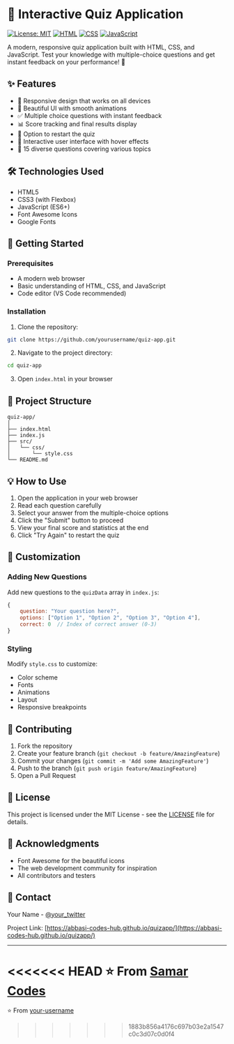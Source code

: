 # 🎯 Interactive Quiz Application

[![License: MIT](https://img.shields.io/badge/License-MIT-yellow.svg)](https://opensource.org/licenses/MIT)
[![HTML](https://img.shields.io/badge/HTML5-E34F26?style=flat&logo=html5&logoColor=white)](https://developer.mozilla.org/en-US/docs/Web/HTML)
[![CSS](https://img.shields.io/badge/CSS3-1572B6?style=flat&logo=css3&logoColor=white)](https://developer.mozilla.org/en-US/docs/Web/CSS)
[![JavaScript](https://img.shields.io/badge/JavaScript-F7DF1E?style=flat&logo=javascript&logoColor=black)](https://developer.mozilla.org/en-US/docs/Web/JavaScript)

A modern, responsive quiz application built with HTML, CSS, and JavaScript. Test your knowledge with multiple-choice questions and get instant feedback on your performance! 🚀

## ✨ Features

- 📱 Responsive design that works on all devices
- 🎨 Beautiful UI with smooth animations
- ✅ Multiple choice questions with instant feedback
- 📊 Score tracking and final results display
- 🔄 Option to restart the quiz
- 💫 Interactive user interface with hover effects
- 📝 15 diverse questions covering various topics

## 🛠️ Technologies Used

- HTML5
- CSS3 (with Flexbox)
- JavaScript (ES6+)
- Font Awesome Icons
- Google Fonts

## 🚀 Getting Started

### Prerequisites

- A modern web browser
- Basic understanding of HTML, CSS, and JavaScript
- Code editor (VS Code recommended)

### Installation

1. Clone the repository:
```bash
git clone https://github.com/yourusername/quiz-app.git
```

2. Navigate to the project directory:
```bash
cd quiz-app
```

3. Open `index.html` in your browser

## 📂 Project Structure

```
quiz-app/
│
├── index.html
├── index.js
├── src/
│   └── css/
│       └── style.css
└── README.md
```

## 💡 How to Use

1. Open the application in your web browser
2. Read each question carefully
3. Select your answer from the multiple-choice options
4. Click the "Submit" button to proceed
5. View your final score and statistics at the end
6. Click "Try Again" to restart the quiz

## 🎨 Customization

### Adding New Questions

Add new questions to the `quizData` array in `index.js`:

```javascript
{
    question: "Your question here?",
    options: ["Option 1", "Option 2", "Option 3", "Option 4"],
    correct: 0  // Index of correct answer (0-3)
}
```

### Styling

Modify `style.css` to customize:
- Color scheme
- Fonts
- Animations
- Layout
- Responsive breakpoints

## 🤝 Contributing

1. Fork the repository
2. Create your feature branch (`git checkout -b feature/AmazingFeature`)
3. Commit your changes (`git commit -m 'Add some AmazingFeature'`)
4. Push to the branch (`git push origin feature/AmazingFeature`)
5. Open a Pull Request

## 📝 License

This project is licensed under the MIT License - see the [LICENSE](LICENSE) file for details.

## 🌟 Acknowledgments

- Font Awesome for the beautiful icons
- The web development community for inspiration
- All contributors and testers

## 📧 Contact

Your Name - [@your_twitter](https://twitter.com/your_twitter)

Project Link: [https://abbasi-codes-hub.github.io/quizapp/](https://abbasi-codes-hub.github.io/quizapp/)

---
<<<<<<< HEAD
⭐️ From [Samar Codes](https://github.com/abbasi-codes-hub)
=======
⭐️ From [your-username](https://github.com/abbasi-codes-hub)
>>>>>>> 1883b856a4176c697b03e2a1547c0c3d07c0d0f4

